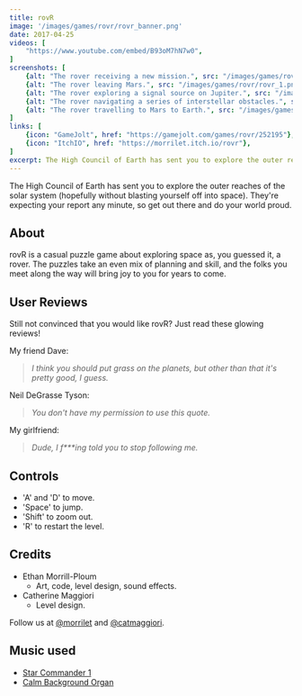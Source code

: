 ```yaml
---
title: rovR
image: '/images/games/rovr/rovr_banner.png'
date: 2017-04-25
videos: [
    "https://www.youtube.com/embed/B93oM7hN7w0",
]
screenshots: [
    {alt: "The rover receiving a new mission.", src: "/images/games/rovr/rovr_0.jpg"},
    {alt: "The rover leaving Mars.", src: "/images/games/rovr/rovr_1.png"},
    {alt: "The rover exploring a signal source on Jupiter.", src: "/images/games/rovr/rovr_2.png"},
    {alt: "The rover navigating a series of interstellar obstacles.", src: "/images/games/rovr/rovr_3.png"},
    {alt: "The rover travelling to Mars to Earth.", src: "/images/games/rovr/rovr_4.png"},
]
links: [
    {icon: "GameJolt", href: "https://gamejolt.com/games/rovr/252195"},
    {icon: "ItchIO", href: "https://morrilet.itch.io/rovr"},
]
excerpt: The High Council of Earth has sent you to explore the outer reaches of the solar system, hopefully without blasting yourself off into space. Made for Ludum Dare 38.
---
```


The High Council of Earth has sent you to explore the outer reaches of the solar system (hopefully without blasting yourself off into space). They're expecting your report any minute, so get out there and do your world proud.

## About

rovR is a casual puzzle game about exploring space as, you guessed it, a rover. The puzzles take an even mix of planning and skill, and the folks you meet along the way will bring joy to you for years to come.

## User Reviews

Still not convinced that you would like rovR? Just read these glowing reviews!

My friend Dave:
> *I think you should put grass on the planets, but other than that it's pretty good, I guess.*

Neil DeGrasse Tyson:
> *You don't have my permission to use this quote.*

My girlfriend:
> *Dude, I f\*\*\*ing told you to stop following me.*

## Controls

* 'A' and 'D' to move.
* 'Space' to jump.
* 'Shift' to zoom out.
* 'R' to restart the level.

## Credits

* Ethan Morrill-Ploum
    * Art, code, level design, sound effects.
* Catherine Maggiori 
    * Level design.

Follow us at 
[@morrilet](https://twitter.com/morrilet) and [@catmaggiori](https://twitter.com/catmaggiori).

## Music used

* [Star Commander 1](https://www.dl-sounds.com/royalty-free/star-commander1/)
* [Calm Background Organ](https://www.freesound.org/people/PatrickLieberkind/sounds/214334/)